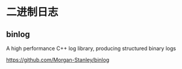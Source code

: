 
# 二进制日志

## binlog

A high performance C++ log library, producing structured binary logs

https://github.com/Morgan-Stanley/binlog
